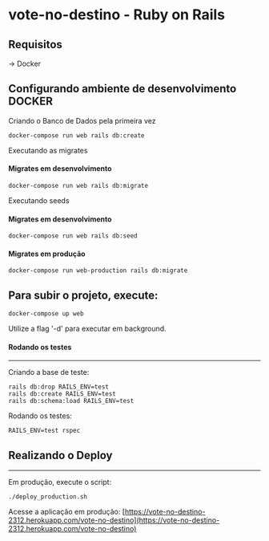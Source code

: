 # vote-no-destino - Ruby on Rails

Requisitos
---
-> Docker

Configurando ambiente de desenvolvimento **DOCKER**
---

Criando o Banco de Dados pela primeira vez
```
docker-compose run web rails db:create
```

Executando as migrates
#### Migrates em desenvolvimento
```
docker-compose run web rails db:migrate
```

Executando seeds
#### Migrates em desenvolvimento
```
docker-compose run web rails db:seed
```

#### Migrates em produção
```
docker-compose run web-production rails db:migrate
```

Para subir o projeto, execute:
---
```
docker-compose up web
```
Utilize a flag '-d' para executar em background.


#### Rodando os testes
---

Criando a base de teste:
```
rails db:drop RAILS_ENV=test
rails db:create RAILS_ENV=test
rails db:schema:load RAILS_ENV=test
```

Rodando os testes:
```
RAILS_ENV=test rspec
```

## Realizando o Deploy
---

Em produção, execute o script:
```
./deploy_production.sh
```

Acesse a aplicação em produção:
[https://vote-no-destino-2312.herokuapp.com/vote-no-destino](https://vote-no-destino-2312.herokuapp.com/vote-no-destino)
